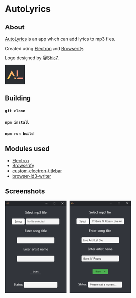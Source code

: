 # AutoLyrics

## About
 
[AutoLyrics](https://github.com/redteadeveloper/AutoLyrics) is an app which can add lyrics to mp3 files.

Created using [Electron](https://www.electronjs.org/) and [Browserify](http://browserify.org/).

Logo designed by [@Shio7](https://github.com/Shio7).

<img src="https://github.com/redteadeveloper/AutoLyrics/blob/main/src/img/logo-background.png?raw=true" width="64"></a>

## Building

#### ``git clone``

#### ``npm install``

#### ``npm run build``

## Modules used

- [Electron](https://www.electronjs.org/)
- [Browserify](http://browserify.org/)
- [custom-electron-titlebar](https://www.npmjs.com/package/custom-electron-titlebar)
- [browser-id3-writer](https://www.npmjs.com/package/browser-id3-writer)

## Screenshots

<img width="200" height="300" align="left" style="float: left; margin: 0 10px 0 0;" alt="Screenshot 1" src="https://github.com/redteadeveloper/AutoLyrics/blob/main/src/img/screenshot_1.png?raw=true">  
<img width="200" height="300" align="left" style="float: left; margin: 0 10px 0 0;" alt="Screenshot 2" src="https://github.com/redteadeveloper/AutoLyrics/blob/main/src/img/screenshot_2.png?raw=true">  
